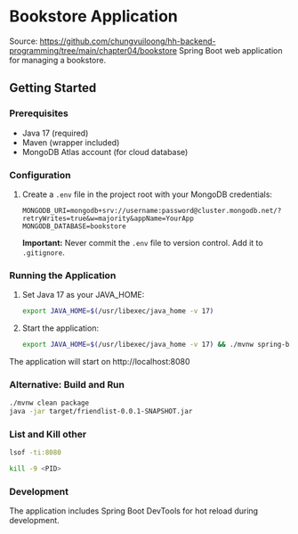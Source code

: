 # Bookstore Application
Source: https://github.com/chungvuiloong/hh-backend-programming/tree/main/chapter04/bookstore
Spring Boot web application for managing a bookstore.


## Getting Started

### Prerequisites
- Java 17 (required)
- Maven (wrapper included)
- MongoDB Atlas account (for cloud database)

### Configuration

1. Create a `.env` file in the project root with your MongoDB credentials:
   ```
   MONGODB_URI=mongodb+srv://username:password@cluster.mongodb.net/?retryWrites=true&w=majority&appName=YourApp
   MONGODB_DATABASE=bookstore
   ```

   **Important:** Never commit the `.env` file to version control. Add it to `.gitignore`.

### Running the Application

1. Set Java 17 as your JAVA_HOME:
   ```bash
   export JAVA_HOME=$(/usr/libexec/java_home -v 17)
   ```

2. Start the application:
   ```bash
   export JAVA_HOME=$(/usr/libexec/java_home -v 17) && ./mvnw spring-boot:run
   ```

The application will start on http://localhost:8080

### Alternative: Build and Run

```bash
./mvnw clean package
java -jar target/friendlist-0.0.1-SNAPSHOT.jar
```

### List and Kill other 
```bash
lsof -ti:8080
```

```bash
kill -9 <PID>
```

### Development

The application includes Spring Boot DevTools for hot reload during development.